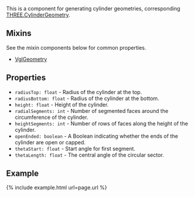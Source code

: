 This is a component for generating cylinder geometries, corresponding [THREE.CylinderGeometry](https://threejs.org/docs/index.html#api/geometries/CylinderGeometry).

## Mixins
See the mixin components below for common properties.
* [VglGeometry](vgl-geometry)

## Properties
* `radiusTop: float` - Radius of the cylinder at the top.
* `radiusBottom: float` - Radius of the cylinder at the bottom.
* `height: float` - Height of the cylinder.
* `radialSegments: int` - Number of segmented faces around the circumference of the cylinder.
* `heightSegments: int` - Number of rows of faces along the height of the cylinder.
* `openEnded: boolean` - A Boolean indicating whether the ends of the cylinder are open or capped.
* `thetaStart: float` - Start angle for first segment.
* `thetaLength: float` - The central angle of the circular sector.

## Example
{% include example.html url=page.url %}
